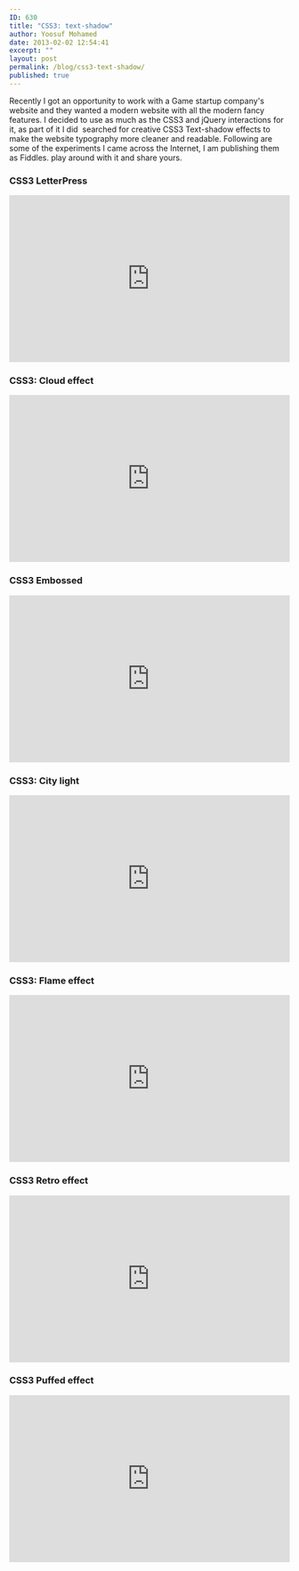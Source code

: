 ```yaml
---
ID: 630
title: "CSS3: text-shadow"
author: Yoosuf Mohamed
date: 2013-02-02 12:54:41
excerpt: ""
layout: post
permalink: /blog/css3-text-shadow/
published: true
---
```


Recently I got an opportunity to work with a Game startup company's website and they wanted a modern website with all the modern fancy features. I decided to use as much as the CSS3 and jQuery interactions for it, as part of it I did  searched for creative CSS3 Text-shadow effects to make the website typography more cleaner and readable. Following are some of the experiments I came across the Internet, I am publishing them as Fiddles. play around with it and share yours.

<h3>CSS3 LetterPress</h3>
<iframe style="width: 100%; height: 300px;" src="http://jsfiddle.net/eyoosuf/BWYmq/embedded/result/" height="240" width="320" allowfullscreen="no" frameborder="0"></iframe>
<h3>CSS3: Cloud effect</h3>
<iframe style="width: 100%; height: 300px;" src="http://jsfiddle.net/eyoosuf/nrceN/embedded/result/" height="240" width="320" allowfullscreen="allowfullscreen" frameborder="0"></iframe>
<h3>CSS3 Embossed</h3>
<iframe style="width: 100%; height: 300px;" src="http://jsfiddle.net/eyoosuf/nELpg/embedded/result/" height="240" width="320" allowfullscreen="allowfullscreen" frameborder="0"></iframe>
<h3>CSS3: City light</h3>
<iframe style="width: 100%; height: 300px;" src="http://jsfiddle.net/eyoosuf/tXg3A/1/embedded/result/" height="240" width="320" allowfullscreen="allowfullscreen" frameborder="0"></iframe>
<h3>CSS3: Flame effect</h3>
<iframe style="width: 100%; height: 300px;" src="http://jsfiddle.net/eyoosuf/njxNU/embedded/result" height="240" width="320" allowfullscreen="allowfullscreen" frameborder="0"></iframe>
<h3>CSS3 Retro effect</h3>
<iframe style="width: 100%; height: 300px;" src="http://jsfiddle.net/eyoosuf/y5pBN/embedded/result" height="240" width="320" allowfullscreen="allowfullscreen" frameborder="0"></iframe>
<h3>CSS3 Puffed effect</h3>
<iframe style="width: 100%; height: 300px;" src="http://jsfiddle.net/eyoosuf/2GBRF/embedded/result" height="240" width="320" allowfullscreen="allowfullscreen" frameborder="0"></iframe>
